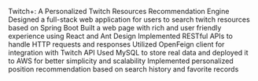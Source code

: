 Twitch+: A Personalized Twitch Resources Recommendation Engine
Designed a full-stack web application for users to search twitch resources based on Spring Boot
Built a web page with rich and user friendly experience using React and Ant Design
Implemented RESTful APIs to handle HTTP requests and responses
Utilized OpenFeign client for integration with Twitch API
Used MySQL to store real data and deployed it to AWS for better simplicity and scalability
Implemented personalized position recommendation based on search history and favorite records
